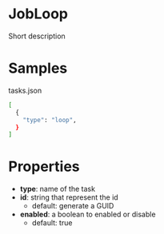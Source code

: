 # JobLoop

Short description

# Samples

tasks.json 
```sh
[
  {
    "type": "loop",
  }
] 
```


# Properties

- **type**: name of the task
- **id**: string that represent the id
    - default: generate a GUID
- **enabled**: a boolean to enabled or disable
    - default: true